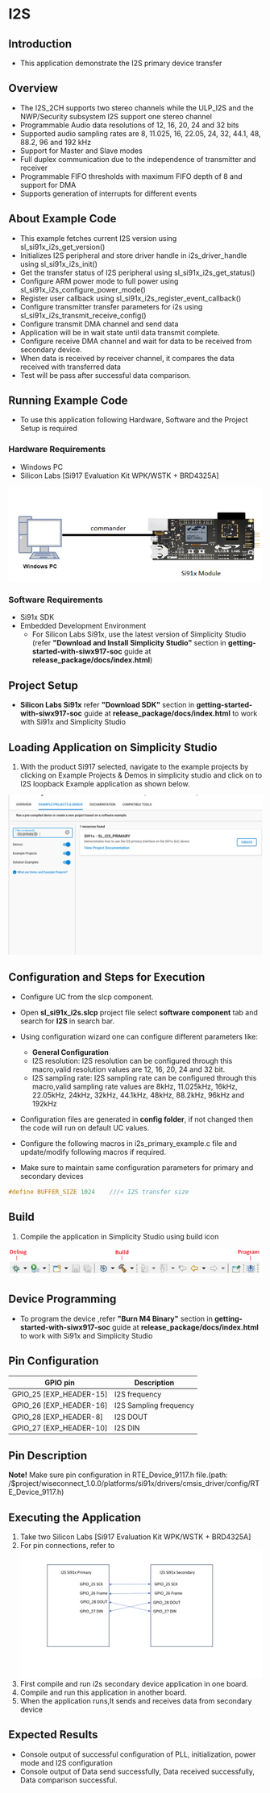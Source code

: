 # I2S

## Introduction

- This application demonstrate the I2S primary device transfer 

## Overview

- The I2S_2CH supports two stereo channels while the ULP_I2S and the NWP/Security subsystem I2S support one stereo channel
- Programmable Audio data resolutions of 12, 16, 20, 24 and 32 bits
- Supported audio sampling rates are 8, 11.025, 16, 22.05, 24, 32, 44.1, 48, 88.2, 96 and 192 kHz
- Support for Master and Slave modes
- Full duplex communication due to the independence of transmitter and receiver
- Programmable FIFO thresholds with maximum FIFO depth of 8 and support for DMA
- Supports generation of interrupts for different events

## About Example Code

- This example fetches current I2S version using sl_si91x_i2s_get_version()
- Initializes I2S peripheral and store driver handle in i2s_driver_handle using sl_si91x_i2s_init()
- Get the transfer status of I2S peripheral using sl_si91x_i2s_get_status()
- Configure ARM power mode to full power using sl_si91x_i2s_configure_power_mode()
- Register user callback using sl_si91x_i2s_register_event_callback()
- Configure transmitter transfer parameters for i2s using sl_si91x_i2s_transmit_receive_config()
- Configure transmit DMA channel and send data
- Application will be in wait state until data transmit complete.
- Configure receive DMA channel and wait for data to be received from secondary device.
- When data is received by receiver channel, it compares the data received with transferred data
- Test will be pass after successful data comparison.

## Running Example Code

- To use this application following Hardware, Software and the Project Setup is required

### Hardware Requirements

- Windows PC
- Silicon Labs [Si917 Evaluation Kit WPK/WSTK + BRD4325A]

![Figure: Introduction](resources/readme/image505a.png)

### Software Requirements

- Si91x SDK
- Embedded Development Environment
  - For Silicon Labs Si91x, use the latest version of Simplicity Studio (refer **"Download and Install Simplicity Studio"** section in **getting-started-with-siwx917-soc** guide at **release_package/docs/index.html**)

## Project Setup

- **Silicon Labs Si91x** refer **"Download SDK"** section in **getting-started-with-siwx917-soc** guide at **release_package/docs/index.html** to work with Si91x and Simplicity Studio

## Loading Application on Simplicity Studio

1. With the product Si917 selected, navigate to the example projects by clicking on Example Projects & Demos
   in simplicity studio and click on to I2S loopback Example application as shown below.

![Figure: Selecting Example project](resources/readme/image505b.png)

## Configuration and Steps for Execution

- Configure UC from the slcp component.
- Open **sl_si91x_i2s.slcp** project file select **software component** tab and search for **I2S** in search bar.
- Using configuration wizard one can configure different parameters like:
  - **General Configuration**
  - I2S resolution: I2S resolution can be configured through this macro,valid resolution values are 12, 16, 20, 24 and 32 bit.
  - I2S sampling rate: I2S sampling rate can be configured through this macro,valid sampling rate values are 
    8kHz, 11.025kHz, 16kHz, 22.05kHz, 24kHz, 32kHz, 44.1kHz, 48kHz, 88.2kHz, 96kHz and 192kHz
- Configuration files are generated in **config folder**, if not changed then the code will run on default UC values.

- Configure the following macros in i2s_primary_example.c file and update/modify following macros if required.
- Make sure to maintain same configuration parameters for primary and secondary devices

```C
#define BUFFER_SIZE 1024    ///< I2S transfer size
```

## Build

1. Compile the application in Simplicity Studio using build icon

![Figure: Build run and Debug](resources/readme/image505c.png)

## Device Programming

- To program the device ,refer **"Burn M4 Binary"** section in **getting-started-with-siwx917-soc** guide at **release_package/docs/index.html** to work with Si91x and Simplicity Studio

## Pin Configuration

| GPIO pin                | Description             |
| ----------------------- | ----------------------- |
| GPIO_25 [EXP_HEADER-15] | I2S frequency			|
| GPIO_26 [EXP_HEADER-16] | I2S Sampling frequency  |
| GPIO_28 [EXP_HEADER-8]  | I2S DOUT				|
| GPIO_27 [EXP_HEADER-10] | I2S DIN 				|

## Pin Description

**Note!** Make sure pin configuration in RTE_Device_9117.h file.(path: /$project/wiseconnect_1.0.0/platforms/si91x/drivers/cmsis_driver/config/RTE_Device_9117.h)

## Executing the Application

1. Take two Silicon Labs [Si917 Evaluation Kit WPK/WSTK + BRD4325A]
2. For pin connections, refer to ![Figure: Pin connections](resources/readme/image505d.png)
3. First compile and run i2s secondary device application in one board.
2. Compile and run this application in another board.
3. When the application runs,It sends and receives data from secondary device

## Expected Results

- Console output of successful configuration of PLL, initialization, power mode and I2S configuration
- Console output of Data send successfully, Data received successfully, Data comparison successful.
